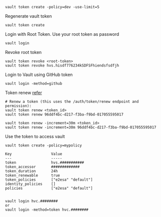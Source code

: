 
```
vault token create -policy=dev -use-limit=5
```

Regenerate vault token

```
vault token create
```

Login with Root Token. Use your root token as password
```
vault login
```

Revoke root token
```
vault token revoke <root-token>
vault token revoke hvs.hisdf776234kSDFSFhiendsfsdfjh
```

Login to Vault using GitHub token
```
vault login -method=github
```

Token renew [refer](https://developer.hashicorp.com/vault/docs/commands/token/renew#token-renew)
```
# Renew a token (this uses the /auth/token/renew endpoint and permission):
vault token renew <token_id>
vault token renew 96ddf4bc-d217-f3ba-f9bd-017055595017

vault token renew -increment=30m <token_id>
vault token renew -increment=30m 96ddf4bc-d217-f3ba-f9bd-017055595017

```

Use the token to access vault
```
vault token create -policy=mypolicy

Key                  Value
---                  -----
token                hvs.###########
token_accessor       #############
token_duration       24h
token_renewable      true
token_policies       ["e2esa" "default"]
identity_policies    []
policies             ["e2esa" "default"]


vault login hvc.########
or
vault login -method=token hvc.########

```

